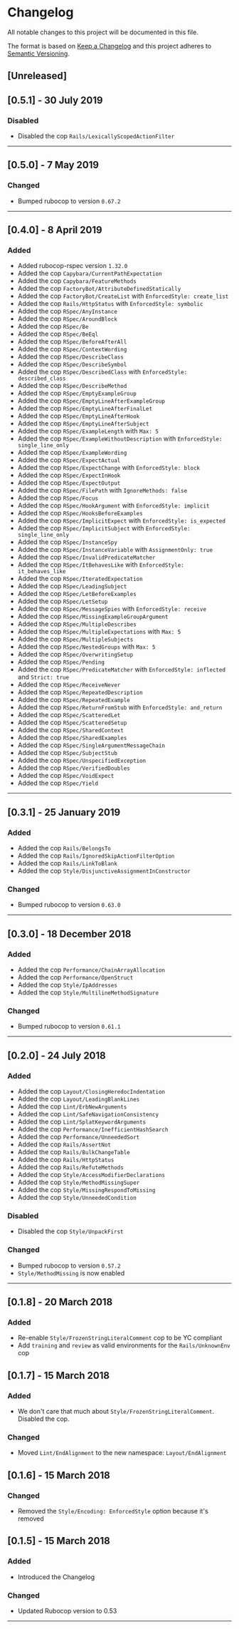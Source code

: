 # Changelog
All notable changes to this project will be documented in this file.

The format is based on [Keep a Changelog](http://keepachangelog.com/en/1.0.0/)
and this project adheres to [Semantic Versioning](http://semver.org/spec/v2.0.0.html).

## [Unreleased]

## [0.5.1] - 30 July 2019

### Disabled

- Disabled the cop `Rails/LexicallyScopedActionFilter`

---

## [0.5.0] - 7 May 2019

### Changed

- Bumped rubocop to version `0.67.2`

---

## [0.4.0] - 8 April 2019

### Added

- Added rubocop-rspec version `1.32.0`
- Added the cop `Capybara/CurrentPathExpectation`
- Added the cop `Capybara/FeatureMethods`
- Added the cop `FactoryBot/AttributeDefinedStatically`
- Added the cop `FactoryBot/CreateList` with `EnforcedStyle: create_list`
- Added the cop `Rails/HttpStatus` with `EnforcedStyle: symbolic`
- Added the cop `RSpec/AnyInstance`
- Added the cop `RSpec/AroundBlock`
- Added the cop `RSpec/Be`
- Added the cop `RSpec/BeEql`
- Added the cop `RSpec/BeforeAfterAll`
- Added the cop `RSpec/ContextWording`
- Added the cop `RSpec/DescribeClass`
- Added the cop `RSpec/DescribeSymbol`
- Added the cop `RSpec/DescribedClass` with `EnforcedStyle: described_class`
- Added the cop `RSpec/DescribeMethod`
- Added the cop `RSpec/EmptyExampleGroup`
- Added the cop `RSpec/EmptyLineAfterExampleGroup`
- Added the cop `RSpec/EmptyLineAfterFinalLet`
- Added the cop `RSpec/EmptyLineAfterHook`
- Added the cop `RSpec/EmptyLineAfterSubject`
- Added the cop `RSpec/ExampleLength` with `Max: 5`
- Added the cop `RSpec/ExampleWithoutDescription` with `EnforcedStyle: single_line_only`
- Added the cop `RSpec/ExampleWording`
- Added the cop `RSpec/ExpectActual`
- Added the cop `RSpec/ExpectChange` with `EnforcedStyle: block`
- Added the cop `RSpec/ExpectInHook`
- Added the cop `RSpec/ExpectOutput`
- Added the cop `RSpec/FilePath` with `IgnoreMethods: false`
- Added the cop `RSpec/Focus`
- Added the cop `RSpec/HookArgument` with `EnforcedStyle: implicit`
- Added the cop `RSpec/HooksBeforeExamples`
- Added the cop `RSpec/ImplicitExpect` with `EnforcedStyle: is_expected`
- Added the cop `RSpec/ImplicitSubject` with `EnforcedStyle: single_line_only`
- Added the cop `RSpec/InstanceSpy`
- Added the cop `RSpec/InstanceVariable` with `AssignmentOnly: true`
- Added the cop `RSpec/InvalidPredicateMatcher`
- Added the cop `RSpec/ItBehavesLike` with `EnforcedStyle: it_behaves_like`
- Added the cop `RSpec/IteratedExpectation`
- Added the cop `RSpec/LeadingSubject`
- Added the cop `RSpec/LetBeforeExamples`
- Added the cop `RSpec/LetSetup`
- Added the cop `RSpec/MessageSpies` with `EnforcedStyle: receive`
- Added the cop `RSpec/MissingExampleGroupArgument`
- Added the cop `RSpec/MultipleDescribes`
- Added the cop `RSpec/MultipleExpectations` with `Max: 5`
- Added the cop `RSpec/MultipleSubjects`
- Added the cop `RSpec/NestedGroups` with `Max: 5`
- Added the cop `RSpec/OverwritingSetup`
- Added the cop `RSpec/Pending`
- Added the cop `RSpec/PredicateMatcher` with `EnforcedStyle: inflected` and `Strict: true`
- Added the cop `RSpec/ReceiveNever`
- Added the cop `RSpec/RepeatedDescription`
- Added the cop `RSpec/RepeatedExample`
- Added the cop `RSpec/ReturnFromStub` with `EnforcedStyle: and_return`
- Added the cop `RSpec/ScatteredLet`
- Added the cop `RSpec/ScatteredSetup`
- Added the cop `RSpec/SharedContext`
- Added the cop `RSpec/SharedExamples`
- Added the cop `RSpec/SingleArgumentMessageChain`
- Added the cop `RSpec/SubjectStub`
- Added the cop `RSpec/UnspecifiedException`
- Added the cop `RSpec/VerifiedDoubles`
- Added the cop `RSpec/VoidExpect`
- Added the cop `RSpec/Yield`

---

## [0.3.1] - 25 January 2019

### Added

- Added the cop `Rails/BelongsTo`
- Added the cop `Rails/IgnoredSkipActionFilterOption`
- Added the cop `Rails/LinkToBlank`
- Added the cop `Style/DisjunctiveAssignmentInConstructor`

### Changed
- Bumped rubocop to version `0.63.0`

---

## [0.3.0] - 18 December 2018

### Added
- Added the cop `Performance/ChainArrayAllocation`
- Added the cop `Performance/OpenStruct`
- Added the cop `Style/IpAddresses`
- Added the cop `Style/MultilineMethodSignature`

### Changed
- Bumped rubocop to version `0.61.1`

---

## [0.2.0] - 24 July 2018

### Added

- Added the cop `Layout/ClosingHeredocIndentation`
- Added the cop `Layout/LeadingBlankLines`
- Added the cop `Lint/ErbNewArguments`
- Added the cop `Lint/SafeNavigationConsistency`
- Added the cop `Lint/SplatKeywordArguments`
- Added the cop `Performance/InefficientHashSearch`
- Added the cop `Performance/UnneededSort`
- Added the cop `Rails/AssertNot`
- Added the cop `Rails/BulkChangeTable`
- Added the cop `Rails/HttpStatus`
- Added the cop `Rails/RefuteMethods`
- Added the cop `Style/AccessModifierDeclarations`
- Added the cop `Style/MethodMissingSuper`
- Added the cop `Style/MissingRespondToMissing`
- Added the cop `Style/UnneededCondition`

### Disabled

- Disabled the cop `Style/UnpackFirst`

### Changed

- Bumped rubocop to version `0.57.2`
- `Style/MethodMissing` is now enabled

---

## [0.1.8] - 20 March 2018

### Added

- Re-enable `Style/FrozenStringLiteralComment` cop to be YC compliant
- Add `training` and `review` as valid environments for the `Rails/UnknownEnv` cop

## [0.1.7] - 15 March 2018

### Added

- We don't care that much about `Style/FrozenStringLiteralComment`. Disabled the cop.

### Changed

- Moved `Lint/EndAlignment` to the new namespace: `Layout/EndAlignment`

## [0.1.6] - 15 March 2018

### Changed

- Removed the `Style/Encoding: EnforcedStyle` option because it's removed

## [0.1.5] - 15 March 2018

### Added

- Introduced the Changelog

### Changed
- Updated Rubocop version to 0.53

---
